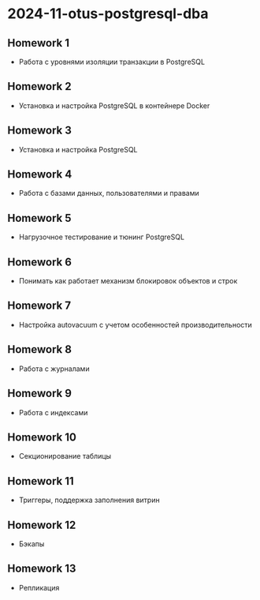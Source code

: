 # 2024-11-otus-postgresql-dba

## Homework 1

- Работа с уровнями изоляции транзакции в PostgreSQL

## Homework 2

- Установка и настройка PostgreSQL в контейнере Docker

## Homework 3

- Установка и настройка PostgreSQL

## Homework 4

- Работа с базами данных, пользователями и правами

## Homework 5

- Нагрузочное тестирование и тюнинг PostgreSQL

## Homework 6

- Понимать как работает механизм блокировок объектов и строк

## Homework 7

- Настройка autovacuum с учетом особенностей производительности

## Homework 8

- Работа с журналами

## Homework 9

- Работа с индексами

## Homework 10

- Секционирование таблицы

## Homework 11

- Триггеры, поддержка заполнения витрин

## Homework 12

- Бэкапы

## Homework 13

- Репликация
